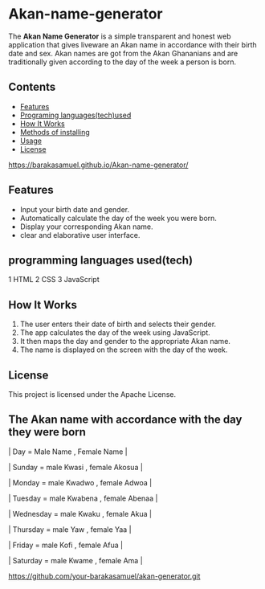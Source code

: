 # Akan-name-generator

The **Akan Name Generator** is a simple transparent and honest web application that gives liveware an Akan name in accordance with their birth date and sex. Akan names are got from the Akan Ghananians and are traditionally given according to the day of the week a person is born.

##  Contents

- [Features](#features)
- [Programing languages(tech)used](#programming-languages(tech)-used)
- [How It Works](#how-it-works)
- [Methods of installing](#Methods-of-installing)
- [Usage](#usage)
- [License](#license)

https://barakasamuel.github.io/Akan-name-generator/

## Features

- Input your birth date and gender.
- Automatically calculate the day of the week you were born.
- Display your corresponding Akan name.
- clear and elaborative user interface.

## programming languages used(tech)

1 HTML
2 CSS
3 JavaScript

## How It Works

1. The user enters their date of birth and selects their gender.
2. The app calculates the day of the week using JavaScript.
3. It then maps the day and gender to the appropriate Akan name.
4. The name is displayed on the screen with the day of the week.
   
## License
This project is licensed under the Apache License.


## The Akan name with accordance with the day they were born

| Day   =     Male Name , Female Name |


| Sunday   =    male Kwasi   ,  female Akosua      |


| Monday    =   male Kwadwo   ,  female Adwoa       |


| Tuesday  =    male Kwabena   , female Abenaa      |


| Wednesday   =  male Kwaku   ,  female Akua        |


| Thursday   =  male Yaw     ,  female Yaa         |


| Friday   =    male Kofi   ,  female  Afua        |


| Saturday  =   male Kwame  ,  female  Ama         |

 https://github.com/your-barakasamuel/akan-generator.git
